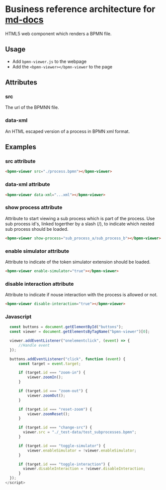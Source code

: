 # Business reference architecture for [md-docs](https://github.com/biz-dev-ops/md-docs-cli)

HTML5 web component which renders a BPMN file.

## Usage

- Add `bpmn-viewer.js` to the webpage
- Add the `<bpmn-viewer></bpmn-viewer` to the page
  
## Attributes

### src

The url of the BPMNN file.

### data-xml

An HTML escaped version of a process in BPMN xml format.

## Examples

### src attribute

```html
<bpmn-viewer src="./process.bpmn"></bpmn-viewer>
```

### data-xml attribute

```html
<bpmn-viewer data-xml="...xml"></bpmn-viewer>
```

### show process attribute

Attribute to start viewing a sub process which is part of the process.
Use sub process id's, linked togerther by a slash (/), to indicate which nested sub process should be loaded.

```html
<bpmn-viewer show-process="sub_process_a/sub_process_b"></bpmn-viewer>
```

### enable simulator attribute

Attribute to indicate of the token simulator extension should be loaded.

```html
<bpmn-viewer enable-simulator="true"></bpmn-viewer>
```

### disable interaction attribute

Attribute to indicate if nouse interaction with the process is allowed or not.

```html
<bpmn-viewer disable-interaction="true"></bpmn-viewer>
```

### Javascript

```javascript
  const buttons = document.getElementById("buttons");
  const viewer = document.getElementsByTagName("bpmn-viewer")[0];

  viewer.addEventListener("onelementclick", (event) => {
      //Handle event
  });

  buttons.addEventListener("click", function (event) {
      const target = event.target;

      if (target.id === "zoom-in") {
          viewer.zoomIn();
      }

      if (target.id === "zoom-out") {
          viewer.zoomOut();
      }

      if (target.id === "reset-zoom") {
          viewer.zoomReset();
      }

      if (target.id === "change-src") {
        viewer.src = "./_test-data/test_subprocesses.bpmn";
      }

      if (target.id === "toggle-simulator") {
          viewer.enableSimulator = !viewer.enableSimulator;
      }

      if (target.id === "toggle-interaction") {
        viewer.disableInteraction = !viewer.disableInteraction;
      }
  });
</script>
```
